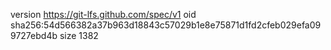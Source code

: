 version https://git-lfs.github.com/spec/v1
oid sha256:54d566382a37b963d18843c57029b1e8e75871d1fd2cfeb029efa099727ebd4b
size 1382
